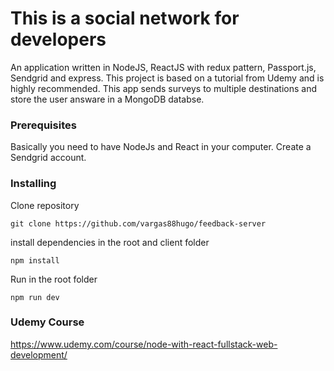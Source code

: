 # This is a social network for developers

An application written in NodeJS, ReactJS with redux pattern, Passport.js, Sendgrid and express. This project is based on a tutorial from Udemy and is highly recommended. This app sends surveys to multiple destinations and store the user answare in a MongoDB databse.

### Prerequisites
Basically you need to have NodeJs and React in your computer. Create a Sendgrid account.

### Installing

Clone repository
```
git clone https://github.com/vargas88hugo/feedback-server
```

install dependencies in the root and client folder
```
npm install
```
Run in the root folder
```
npm run dev
```
### Udemy Course
https://www.udemy.com/course/node-with-react-fullstack-web-development/
